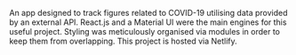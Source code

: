 An app designed to track figures related to COVID-19 utilising data provided by an external API. 
React.js and a Material UI were the main engines for this useful project.
Styling was meticulously organised via modules in order to keep them from overlapping. 
This project is hosted via Netlify.
